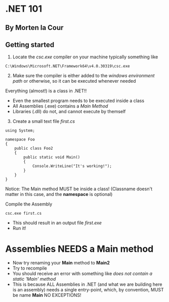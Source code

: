 # .NET 101
## By Morten la Cour


## Getting started

1. Locate the *csc.exe* compiler on your machine
typically something like
```
C:\Windows\Microsoft.NET\Framework64\v4.0.30319\csc.exe
```

2. Make sure the compiler is either added to the _windows environment path_ or otherwise, so it can be executed whenever needed

Everything (almost!) is a class in .NET!!

- Even the smallest program needs to be executed inside a class
- All Assemblies (.exe) contains a _Main Method_
- Libraries (.dll) do not, and cannot execute by themself

3. Create a small text file _first.cs_

```charp
using System;

namespace Foo 
{
	public class Foo2
	{
		public static void Main() 
		{
			Console.WriteLine("It's working!");
		}
	}
}
```

Notice: The Main method MUST be inside a class! (Classname doesn't matter in this case, and the **namespace** is optional)

Compile the Assembly
```
csc.exe first.cs
```

- This should result in an output file _first.exe_ 
- Run it!

# Assemblies NEEDS a Main method

- Now try renaming your **Main** method to **Main2**
- Try to recompile
- You should receive an error with something like _does not contain a static 'Main' method_
- This is because ALL Assemblies in .NET (and what we are building here is an assembly) needs a single entry-point, which, by convention, MUST be name **Main** NO EXCEPTIONS!

